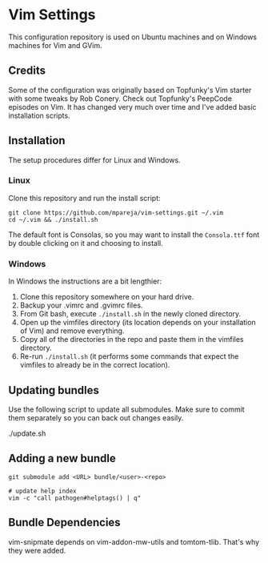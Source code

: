 # Vim Settings

This configuration repository is used on Ubuntu machines and on Windows machines for Vim and GVim.

## Credits

Some of the configuration was originally based on Topfunky's Vim starter with some tweaks by Rob Conery. Check out Topfunky's PeepCode episodes on Vim. It has changed very much over time and I've added basic installation scripts.

## Installation

The setup procedures differ for Linux and Windows.

### Linux

Clone this repository and run the install script:

    git clone https://github.com/mpareja/vim-settings.git ~/.vim
    cd ~/.vim && ./install.sh

The default font is Consolas, so you may want to install the `Consola.ttf` font by double clicking on it and choosing to install.

### Windows

In Windows the instructions are a bit lengthier:

  1. Clone this repository somewhere on your hard drive. 
  2. Backup your .vimrc and .gvimrc files.
  3. From Git bash, execute `./install.sh` in the newly cloned directory.
  4. Open up the vimfiles directory (its location depends on your installation of Vim) and remove everything.
  5. Copy all of the directories in the repo and paste them in the vimfiles directory.
  6. Re-run `./install.sh` (it performs some commands that expect the vimfiles to already be in the correct location).

## Updating bundles

Use the following script to update all submodules. Make sure to commit them separately so you can back out changes easily.

  ./update.sh

## Adding a new bundle

```
git submodule add <URL> bundle/<user>-<repo>

# update help index
vim -c "call pathogen#helptags() | q"
```

## Bundle Dependencies

vim-snipmate depends on vim-addon-mw-utils and tomtom-tlib. That's why they were added.
